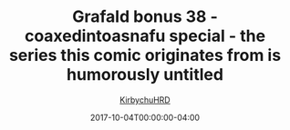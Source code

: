 ---
title: "Grafald bonus 38 - coaxedintoasnafu special - the series this comic originates from is humorously untitled"
type: "image"
date: 2017-10-04T00:00:00-04:00
draft: false
categories:
- comics
- collaborations
tags:
- grafald
image_path: "../img/2017/bonus_38.png"
alt_text: ""
author: "[KirbychuHRD](https://cohost.org/KirbychuHRD)"
---